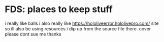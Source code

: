 # FDS: places to keep stuff
i really like balls
i also really like https://hololiveerror.hololivepro.com/ site so ill also be using resources i dip up from the source file there.
cover please dont sue me thanks
